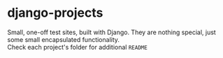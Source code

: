 # django-projects
Small, one-off test sites, built with Django. They are nothing special, just some small encapsulated functionality.
<br>
Check each project's folder for additional ```README```<br>
